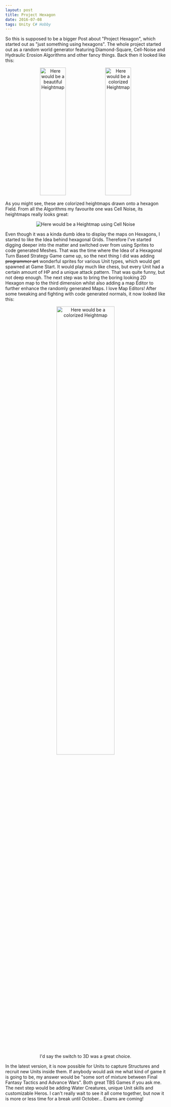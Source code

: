 ```yaml
---
layout: post
title: Project Hexagon
date: 2016-07-08
tags: Unity C# Hobby
---
```

So this is supposed to be a bigger Post about "Project Hexagon", which started out as "just something using hexagons". The whole project started out as a random world generator featuring Diamond-Square, Cell-Noise and Hydraulic Erosion Algorithms and other fancy things. <!--more-->Back then it looked like this:
<center>
<img src = "{{site.url}}/assets/images/OldMapGen1.png" alt = "Here would be a beautiful Heightmap" style = "width:40%;height:400px">
<img src = "{{site.url}}/assets/images/OldMapGen2.png" alt = "Here would be a colorized Heightmap" style = "width:40%;height:400px">
</center>

As you might see, these are colorized heightmaps drawn onto a hexagon Field. From all the Algorithms my favourite one was Cell Noise, its heightmaps really looks great:
<center>
<img src = "{{site.url}}/assets/images/CellNoise.png" alt = "Here would be a Heightmap using Cell Noise">
</center>

Even though it was a kinda dumb idea to display the maps on Hexagons, I started to like the Idea behind hexagonal Grids. Therefore I've started digging deeper into the matter and switched over from using Sprites to code generated Meshes. That was the time where the Idea of a Hexagonal Turn Based Strategy Game came up, so the next thing I did was adding ~~programmer art~~ wonderful sprites for various Unit types, which would get spawned at Game Start. It would play much like chess, but every Unit had a certain amount of HP and a unique attack pattern. That was quite funny, but not deep enough. The next step was to bring the boring looking 2D Hexagon map to the third dimension whilst also adding a map Editor to further enhance the randomly generated Maps. I love Map Editors! After some tweaking and fighting with code generated normals, it now looked like this:
<center>
<img src = "{{site.url}}/assets/images/HexagonCurrent.png" alt = "Here would be a colorized Heightmap" style = "width:60%">
<br>
I'd say the switch to 3D was a great choice.
</center>

In the latest version, it is now possible for Units to capture Structures and recruit new Units inside them. If anybody would ask me what kind of game it is going to be, my answer would be "some sort of mixture between Final Fantasy Tactics and Advance Wars". Both great TBS Games if you ask me.
The next step would be adding Water Creatures, unique Unit skills and customizable Heros. I can't really wait to see it all come together, but now it is more or less time for a break until October... Exams are coming!